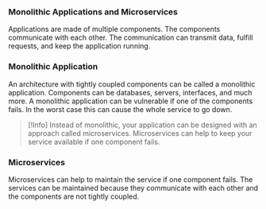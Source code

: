 ### Monolithic Applications and Microservices
Applications are made of multiple components.
The components communicate with each other.
The communication can transmit data, fulfill requests, and keep the application running.

### Monolithic Application
An architecture with tightly coupled components can be called a monolithic application.
Components can be databases, servers, interfaces, and much more.
A monolithic application can be vulnerable if one of the components fails.
In the worst case this can cause the whole service to go down.

> [!Info]
> Instead of monolithic, your application can be designed with an approach called microservices.
> Microservices can help to keep your service available if one component fails.

### Microservices 
Microservices can help to maintain the service if one component fails.
The services can be maintained because they communicate with each other and the components are not tightly coupled.